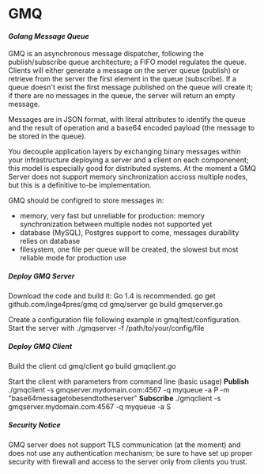 # GMQ
#### _Golang Message Queue_

GMQ is an asynchronous message dispatcher, following the publish/subscribe queue architecture; a FIFO model regulates the queue.
Clients will either generate a message on the server queue (publish) or retrieve from the server the first element in the queue (subscribe).
If a queue doesn't exist the first message published on the queue will create it; if there are no messages in the queue, the server will return an empty message.

Messages are in JSON format, with literal attributes to identify the queue and the result of operation and a base64 encoded payload (the message to be stored in the queue).

You decouple application layers by exchanging binary messages within your infrastructure deploying a server and a client on each componenent; this model is especially good for distributed systems.
At the moment a GMQ Server does not support memory sinchronization accross multiple nodes, but this is a definitive to-be implementation.

GMQ should be configred to store messages in:
 - memory, very fast but unreliable for production: memory synchronization between multiple nodes not supported yet
 - database (MySQL), Postgres support to come, messages durability relies on database
 - filesystem, one file per queue will be created, the slowest but most reliable mode for production use

##### Deploy GMQ Server

Download the code and build it: Go 1.4 is recommended.
	go get github.com/inge4pres/gmq
	cd gmq/server
	go build gmqserver.go

Create a configuration file following example in gmq/test/configuration.
Start the server with
	./gmqserver -f /path/to/your/config/file

##### Deploy GMQ Client

Build the client
	cd gmq/client
	go build gmqclient.go

Start the client with parameters from command line (basic usage)
**Publish**
	./gmqclient -s gmqserver.mydomain.com:4567 -q myqueue -a P -m "base64messagetobesendtotheserver"
**Subscribe**
	./gmqclient -s gmqserver.mydomain.com:4567 -q myqueue -a S

##### _Security Notice_

GMQ server does not support TLS communication (at the moment) and does not use any authentication mechanism; be sure to have set up proper security with firewall and access to the server only from clients you trust.
